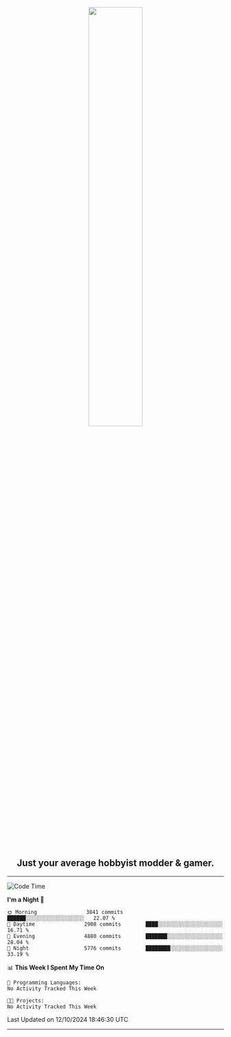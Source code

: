 <div align="center">
  <a href="https://apexmodder.xyz/"><img width="50%" height="50%" src="https://i.imgur.com/pc4HkGz.png"></a>
</div>
<h2 align="center">Just your average hobbyist modder & gamer.</h2>

---

<!--START_SECTION:waka-->
![Code Time](http://img.shields.io/badge/Code%20Time-1%2C478%20hrs%2039%20mins-blue)

**I'm a Night 🦉** 

```text
🌞 Morning                3841 commits        ██████░░░░░░░░░░░░░░░░░░░   22.07 % 
🌆 Daytime                2908 commits        ████░░░░░░░░░░░░░░░░░░░░░   16.71 % 
🌃 Evening                4880 commits        ███████░░░░░░░░░░░░░░░░░░   28.04 % 
🌙 Night                  5776 commits        ████████░░░░░░░░░░░░░░░░░   33.19 % 
```


📊 **This Week I Spent My Time On** 

```text
💬 Programming Languages: 
No Activity Tracked This Week

🐱‍💻 Projects: 
No Activity Tracked This Week
```


 Last Updated on 12/10/2024 18:46:30 UTC
<!--END_SECTION:waka-->

---

